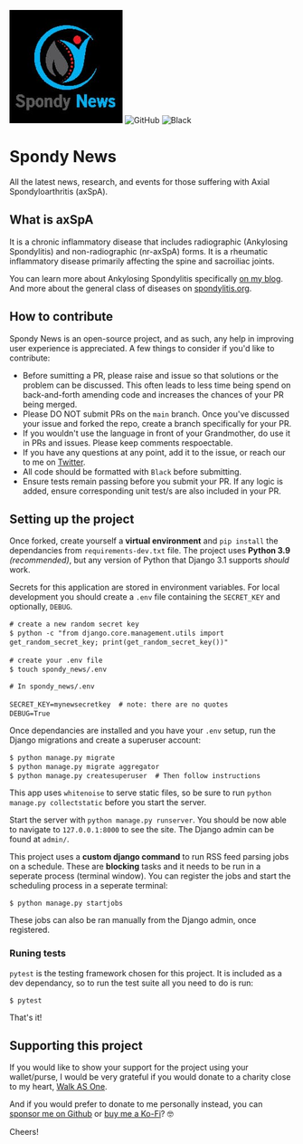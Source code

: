 ![Spondy News](/static/imgs/logo-small.jpg)
![GitHub](https://img.shields.io/github/license/endlesstrax/spondy-news)
![Black](https://img.shields.io/badge/code%20style-black-000000.svg)

# Spondy News

All the latest news, research, and events for those suffering with Axial Spondyloarthritis (axSpA).

## What is axSpA

It is a chronic inflammatory disease that includes radiographic (Ankylosing Spondylitis) and non-radiographic (nr-axSpA) forms. It is a rheumatic inflammatory disease primarily affecting the spine and sacroiliac joints. 

You can learn more about Ankylosing Spondylitis specifically [on my blog](https://endlesstrax.com/spondylitis/). And more about the general class of diseases on [spondylitis.org](https://spondylitis.org/about-spondylitis/types-of-spondylitis/).

## How to contribute

Spondy News is an open-source project, and as such, any help in improving user experience is appreciated. A few things to consider if you'd like to contribute:

- Before sumitting a PR, please raise and issue so that solutions or the problem can be discussed. This often leads to less time being spend on back-and-forth amending code and increases the chances of your PR being merged. 
- Please DO NOT submit PRs on the `main` branch. Once you've discussed your issue and forked the repo, create a branch specifically for your PR. 
- If you wouldn't use the language in front of your Grandmother, do use it in PRs and issues. Please keep comments respoectable. 
- If you have any questions at any point, add it to the issue, or reach our to me on [Twitter](https://twitter.com/endlesstrax).
- All code should be formatted with `Black` before submitting. 
- Ensure tests remain passing before you submit your PR. If any logic is added, ensure corresponding unit test/s are also included in your PR. 

## Setting up the project

Once forked, create yourself a **virtual environment** and `pip install` the dependancies from `requirements-dev.txt` file. The project uses **Python 3.9** _(recommended)_, but any version of Python that Django 3.1 supports _should_ work.

Secrets for this application are stored in environment variables. For local development you should create a `.env` file containing the `SECRET_KEY` and optionally, `DEBUG`.

```shell
# create a new random secret key
$ python -c "from django.core.management.utils import get_random_secret_key; print(get_random_secret_key())"

# create your .env file
$ touch spondy_news/.env
```

```
# In spondy_news/.env

SECRET_KEY=mynewsecretkey  # note: there are no quotes
DEBUG=True
```

Once dependancies are installed and you have your `.env` setup, run the Django migrations and create a superuser account:

```shell
$ python manage.py migrate
$ python manage.py migrate aggregator
$ python manage.py createsuperuser  # Then follow instructions
```

This app uses `whitenoise` to serve static files, so be sure to run `python manage.py collectstatic` before you start the server.

Start the server with `python manage.py runserver`. You should be now able to navigate to `127.0.0.1:8000` to see the site. The Django admin can be found at `admin/`.

This project uses a **custom django command** to run RSS feed parsing jobs on a schedule. These are **blocking** tasks and it needs to be run in a seperate process (terminal window). You can register the jobs and start the scheduling process in a seperate terminal:

```
$ python manage.py startjobs
```

These jobs can also be ran manually from the Django admin, once registered.

### Runing tests

`pytest` is the testing framework chosen for this project. It is included as a dev dependancy, so to run the test suite all you need to do is run:

```shell
$ pytest
```

That's it!

## Supporting this project

If you would like to show your support for the project using your wallet/purse, I would be very grateful if you would donate to a charity close to my heart, [Walk AS One](https://www.paypal.com/donate/?cmd=_s-xclick&hosted_button_id=DNSV3TV2SRLC2&source=url).

And if you would prefer to donate to me personally instead, you can [sponsor me on Github](https://github.com/sponsors/EndlessTrax) or [buy me a Ko-Fi](https://ko-fi.com/endlesstrax)? 🤓

Cheers!
